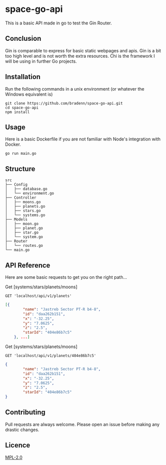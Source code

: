 # space-go-api
This is a basic API made in go to test the Gin Router.

## Conclusion
Gin is comparable to express for basic static webpages and apis. Gin is a bit too high level and is not worth the extra resources.
Chi is the framework I will be using in further Go projects.

## Installation
Run the following commands in a unix environment (or whatever the Windows equivalent is)
```shell script
git clone https://github.com/bradenn/space-go-api.git
cd space-go-api
npm install
```  
## Usage

Here is a basic Dockerfile if you are not familiar with Node's integration with Docker.
```shell
go run main.go
```

## Structure
```
src
├── Config
│   ├── database.go
│   └── environment.go
├── Controller
│   ├── moons.go
│   ├── planets.go
│   ├── stars.go
│   └── systems.go
├── Models
│   ├── moon.go
│   ├── planet.go
│   ├── star.go
│   └── system.go
├── Router
│   └── routes.go
└── main.go

```
## API Reference
Here are some basic requests to get you on the right path...

Get [systems/stars/planets/moons]
```http request
GET 'localhost/api/v1/planets'
```
```json
[{
        "name": "Jastreb Sector PT-R b4-8",
        "id": "daa262b151",
        "x": "-32.25",
        "y": "7.0625",
        "z": "2.5",
        "starId": "404e86b7c5"
    }, ...]
```

Get [systems/stars/planets/moons]
```http request
GET 'localhost/api/v1/planets/404e86b7c5'
```
```json
{
        "name": "Jastreb Sector PT-R b4-8",
        "id": "daa262b151",
        "x": "-32.25",
        "y": "7.0625",
        "z": "2.5",
        "starId": "404e86b7c5"
}
```

## Contributing
Pull requests are always welcome.
Please open an issue before making any drastic changes.

## Licence
 [MPL-2.0](https://choosealicense.com/licenses/mpl-2.0/)


